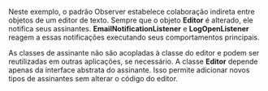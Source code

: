 Neste exemplo, o padrão Observer estabelece colaboração indireta entre objetos de um editor de texto. Sempre que o objeto **Editor** é alterado, ele notifica seus assinantes. **EmailNotificationListener** e **LogOpenListener** reagem a essas notificações executando seus comportamentos principais.

As classes de assinante não são acopladas à classe do editor e podem ser reutilizadas em outras aplicações, se necessário. A classe **Editor** depende apenas da interface abstrata do assinante. Isso permite adicionar novos tipos de assinantes sem alterar o código do editor.